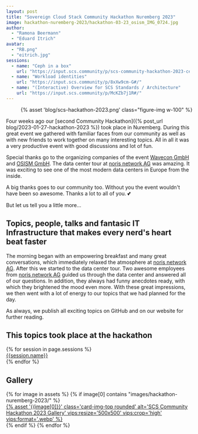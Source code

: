 ```yaml
---
layout: post
title: "Sovereign Cloud Stack Community Hackathon Nuremberg 2023"
image: hackathon-nuremberg-2023/hackathon-03-23_osism_IMG_0724.jpg
author:
  - "Ramona Beermann"
  - "Eduard Itrich"
avatar:
  - "RB.png"
  - "eitrich.jpg"
sessions:
  - name: "Ceph in a box"
    url: "https://input.scs.community/p/scs-community-hackathon-2023-ceph-in-a-box#/"
  - name: "Workload identities"
    url: "https://input.scs.community/p/8xXw9cm-G#/"
  - name: "(Interactive) Overview for SCS Standards / Architecture"
    url: "https://input.scs.community/p/McKZb7j1R#/"
---
```


<figure class="figure mx-auto d-block" style="width:100%">
    {% asset 'blog/scs-hackathon-2023.png' class="figure-img w-100" %}
</figure>

Four weeks ago our [second Community Hackathon]({% post_url blog/2023-01-27-hackathon-2023 %}) took place in Nuremberg. During this great event we gathered with familiar faces from our community as well as with new friends to work together on many interesting topics. All in all it was a very productive event with good discussions and lot of fun.

Special thanks go to the organizing companies of the event [Wavecon GmbH](https://www.wavecon.de/) and [OSISM GmbH](https://osism.tech). The data center tour at [noris network AG](https://www.noris.de/) was amazing. It was exciting to see one of the most modern data centers in Europe from the inside.

A big thanks goes to our community too. Without you the event wouldn't have been so awesome. Thanks a lot to all of you. 💕

But let us tell you a little more...

## Topics, people, talks and fantasic IT Infrastructure that makes every nerd's heart beat faster

The morning began with an empowering breakfast and many great conversations, which immediately relaxed the atmosphere at [noris network AG](https://www.noris.de/). After this we started to the data center tour. Two awesome employees from [noris network AG](https://www.noris.de/) guided us through the data center and answered all of our questions. In addition, they always had funny anecdotes ready, with which they brightened the mood even more. With these great impressions, we then went with a lot of energy to our topics that we had planned for the day.

As always, we publish all exciting topics on GitHub and on our website for further reading.

## This topics took place at the hackathon

<div class="row">
	<div class="col-lg-12">
		<div class="list-group mb-4">
      {% for session in page.sessions %}
      <div class="list-group-item list-group-item-action align-items-start">
        <div class="d-flex w-100 justify-content-between">
  					<a href="{{session.url}}" target="_blank" class="mb-1 text-decoration-none text-body stretched-link">{{session.name}}</a>
        </div>   
      </div>
      {% endfor %}
    </div>
    </div>
</div>

## Gallery

<div class="row row-cols-1 row-cols-md-2 row-cols-lg-4 g-4">
  {% for image in assets %}
    {% if image[0] contains "images/hackathon-nuremberg-2023/" %}
      <div>
        <a href="{% asset '{{image[0]}}' @path %}">
          {% asset '{{image[0]}}' class='card-img-top rounded' alt='SCS Community Hackathon 2023 Gallery' vips:resize='500x500' vips:crop='high' vips:format='.webp' %}
        </a>
      </div>
    {% endif %}
  {% endfor %}
</div>
